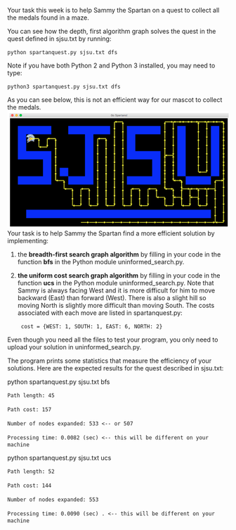 Your task this week is to help Sammy the Spartan on a quest to collect all the medals found in a maze.

You can see how the depth, first algorithm graph solves the quest in the quest defined in sjsu.txt by running:

    python spartanquest.py sjsu.txt dfs
Note if you have both Python 2 and Python 3 installed, you may need to type:

    python3 spartanquest.py sjsu.txt dfs
As you can see below, this is not an efficient way for our mascot to collect the medals.
![Screenshot](https://github.com/Itaru7/AI-ML/blob/master/BFS%26UCS/Screen%20Shot.png)
Your task is to help Sammy the Spartan find a more efficient solution by implementing:

1. the **breadth-first search graph algorithm** by filling in your code in the function **bfs** in the Python module uninformed_search.py.

2. **the uniform cost search graph algorithm** by filling in your code in the function **ucs** in the Python module uninformed_search.py. Note that Sammy is always facing West and it is more difficult for him to move backward (East) than forward (West). There is also a slight hill so moving North is slightly more difficult than moving South. The costs associated with each move are listed in spartanquest.py:

		cost = {WEST: 1, SOUTH: 1, EAST: 6, NORTH: 2}

Even though you need all the files to test your program, you only need to upload your solution in uninformed_search.py.

The program prints some statistics that measure the efficiency of your solutions. Here are the expected results for the quest described in sjsu.txt:

python spartanquest.py sjsu.txt bfs

    Path length: 45

    Path cost: 157

    Number of nodes expanded: 533 <-- or 507

    Processing time: 0.0082 (sec) <-- this will be different on your machine

python spartanquest.py sjsu.txt ucs

    Path length: 52

    Path cost: 144

    Number of nodes expanded: 553

    Processing time: 0.0090 (sec) . <-- this will be different on your machine